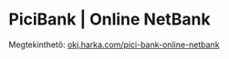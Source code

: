 # PiciBank | Online NetBank

Megtekinthető: [okj.harka.com/pici-bank-online-netbank](https://okj.harka.com/pici-bank-online-netbank/)
